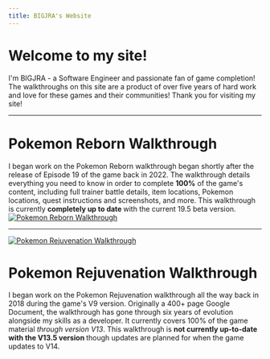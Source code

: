 ```yaml
---
title: BIGJRA's Website
---
```


# Welcome to my site! 

I'm BIGJRA - a Software Engineer and passionate fan of game completion! The walkthroughs on this site are a product of over five years of hard work and love for these games and their communities! Thank you for visiting my site!

<hr/>

<div class="portfolio-item-container">
  <div class="portfolio-item-desc">
    <h1>Pokemon Reborn Walkthrough</h1>
    I began work on the Pokemon Reborn walkthrough began shortly after the release of Episode 19 of the game back in 2022. The walkthrough details everything you need to know in order to complete <strong>100%</strong> of the game's content, including full trainer battle details, item locations, Pokemon locations, quest instructions and screenshots, and more. This walkthrough is currently <strong> completely up to date </strong> with the current 19.5 beta version.
  </div>
  <div class="portfolio-item-link">
    <a class="portfolio-item-image" href="/reborn">
      <img alt="Pokemon Reborn Walkthrough" src="/assets/images/reborn_title.jpg" />
    </a>
  </div>
</div>

<hr/>

<div class="portfolio-item-container">
  <div class="portfolio-item-link">
    <a class="portfolio-item-image" href="/rejuv">
      <img alt="Pokemon Rejuvenation Walkthrough" src="/assets/images/rejuv_title.jpg" />
    </a>
  </div>
  <div class="portfolio-item-desc">
    <h1>Pokemon Rejuvenation Walkthrough</h1>
    I began work on the Pokemon Rejuvenation walkthrough all the way back in 2018 during the game's V9 version. Originally a 400+ page Google Document, the walkthrough has gone through six years of evolution alongside my skills as a developer. It currently covers 100% of the game material <em> through version V13</em>. This walkthrough is <strong> not currently up-to-date with the V13.5 version </strong> though updates are planned for when the game updates to V14.
  </div>
</div>
